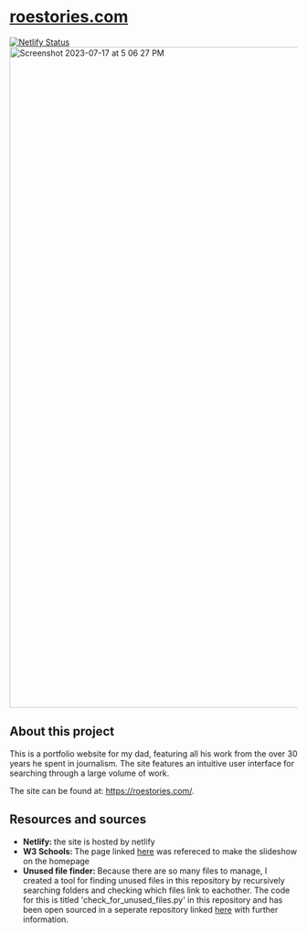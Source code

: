 # [roestories.com](https://roestories.com/)
[![Netlify Status](https://api.netlify.com/api/v1/badges/c604a006-c0a1-4a30-8b3e-73ce22aa4c12/deploy-status)](https://app.netlify.com/sites/papaya-sfogliatella-97670d/deploys)
<img width="1157" alt="Screenshot 2023-07-17 at 5 06 27 PM" src="https://github.com/zroe1/roestories/assets/114773939/c1c87ed0-5bab-4507-b1c3-a43fdd70b73b">

## About this project

This is a portfolio website for my dad, featuring all his work from the over 30 years he spent in journalism. The site features an intuitive user interface for searching through a large volume of work.

The site can be found at: https://roestories.com/.

## Resources and sources
<ul>
  <li>
    <b>Netlify: </b>the site is hosted by netlify
  </li>
  <li>
    <b>W3 Schools: </b>The page linked <a href="https://www.w3schools.com/howto/howto_js_slideshow.asp/">here</a> was refereced to make the slideshow on the homepage
  </li>
  <li>
    <b>Unused file finder: </b> Because there are so many files to manage, I created a tool for finding unused files in this repository by recursively searching folders and checking which files link to eachother. The code for this is titled 'check_for_unused_files.py' in this repository and has been open sourced in a seperate repository linked <a href="https://github.com/zroe1/findUnusedFilesHTML">here</a> with further information.
  </li>
</ul>
